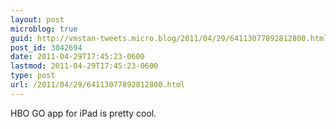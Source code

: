 ```yaml
---
layout: post
microblog: true
guid: http://vmstan-tweets.micro.blog/2011/04/29/64113077892812800.html
post_id: 3042694
date: 2011-04-29T17:45:23-0600
lastmod: 2011-04-29T17:45:23-0600
type: post
url: /2011/04/29/64113077892812800.html
---
```

HBO GO app for iPad is pretty cool.
